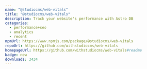 ```yaml
---
name: "@studiocms/web-vitals"
title: "@studiocms/web-vitals"
description: Track your website's performance with Astro DB
categories:
  - performance+seo
  - analytics
  - recent
npmUrl: https://www.npmjs.com/package/@studiocms/web-vitals
repoUrl: https://github.com/withstudiocms/web-vitals
homepageUrl: https://github.com/withstudiocms/web-vitals#readme
badge: new
downloads: 3434
---
```

